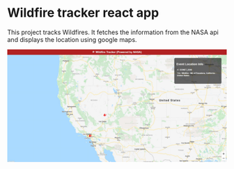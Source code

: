 # Wildfire tracker react app

This project tracks Wildfires. It fetches the information from the NASA api and displays the location using google maps.

![homepage](src/img/homeScreen.jpg)
